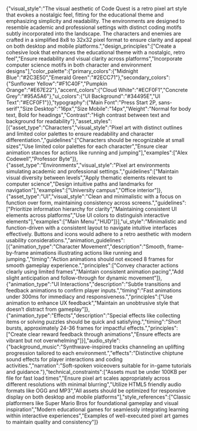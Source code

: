 {"visual_style":"The visual aesthetic of Code Quest is a retro pixel art style that evokes a nostalgic feel, fitting for the educational theme and emphasizing simplicity and readability. The environments are designed to resemble academic and professional settings with distinct coding motifs subtly incorporated into the landscape. The characters and enemies are crafted in a simplified 8x8 to 32x32 pixel format to ensure clarity and appeal on both desktop and mobile platforms.","design_principles":["Create a cohesive look that enhances the educational theme with a nostalgic, retro feel","Ensure readability and visual clarity across platforms","Incorporate computer science motifs in both character and environment designs"],"color_palette":{"primary_colors":{"Midnight Blue":"#2C3E50","Emerald Green":"#2ECC71"},"secondary_colors":{"Sunflower Yellow":"#F1C40F","Pumpkin Orange":"#E67E22"},"accent_colors":{"Cloud White":"#ECF0F1","Concrete Grey":"#95A5A6"},"ui_colors":{"UI Background":"#34495E","UI Text":"#ECF0F1"}},"typography":{"Main Font":"Press Start 2P, sans-serif","Size Desktop":"16px","Size Mobile":"14px","Weight":"Normal for body text, Bold for headings","Contrast":"High contrast between text and background for readability"},"asset_styles":[{"asset_type":"Characters","visual_style":"Pixel art with distinct outlines and limited color palettes to ensure readability and character differentiation.","guidelines":["Characters should be recognizable at small sizes","Use limited color palettes for each character","Ensure clear animation stances for actions like running and jumping"],"examples":["Alex Codewell","Professor Byte"]},{"asset_type":"Environments","visual_style":"Pixel art environments simulating academic and professional settings.","guidelines":["Maintain visual diversity between levels","Apply thematic elements relevant to computer science","Design intuitive paths and landmarks for navigation"],"examples":["University campus","Office interior"]},{"asset_type":"UI","visual_style":"Clean and minimalistic with a focus on function over form, maintaining consistency across screens.","guidelines":["Prioritize information hierarchy for clarity","Maintaining consistent UI elements across platforms","Use UI colors to distinguish interactive elements"],"examples":["Main Menu","HUD"]}],"ui_style":"Minimalistic and function-driven with a consistent layout to navigate intuitive interfaces effectively. Buttons and icons would adhere to a retro aesthetic with modern usability considerations.","animation_guidelines":[{"animation_type":"Character Movement","description":"Smooth, frame-by-frame animations illustrating actions like running and jumping.","timing":"Action animations should not exceed 8 frames for smooth gameplay experience.","principles":["Convey character actions clearly using limited frames","Maintain consistent animation pacing","Add slight anticipation and follow-through for dynamic movement"]},{"animation_type":"UI Interactions","description":"Subtle transitions and feedback animations to confirm player inputs.","timing":"Fast animations under 300ms for immediacy and responsiveness.","principles":["Use animation to enhance UX feedback","Maintain an unobtrusive style that doesn’t distract from gameplay"]},{"animation_type":"Effects","description":"Special effects like collecting items or solving puzzles should be quick and satisfying.","timing":"Short bursts, approximately 24-36 frames for impactful effects.","principles":["Create clear reward feedback through animations","Ensure effects are vibrant but not overwhelming"]}],"audio_style":{"background_music":"Synthwave-inspired tracks channeling an uplifting progression tailored to each environment.","effects":"Distinctive chiptune sound effects for player interactions and coding activities.","narration":"Soft-spoken voiceovers suitable for in-game tutorials and guidance."},"technical_constraints":["Assets must be under 100KB per file for fast load times","Ensure pixel art scales appropriately across different resolutions with minimal blurring","Utilize HTML5 friendly audio formats like OGG and MP3","All assets should be optimized for responsive display on both desktop and mobile platforms"],"style_references":["Classic platformers like Super Mario Bros for foundational gameplay and visual inspiration","Modern educational games for seamlessly integrating learning within interactive experiences","Examples of well-executed pixel art games to maintain quality and consistency"]}